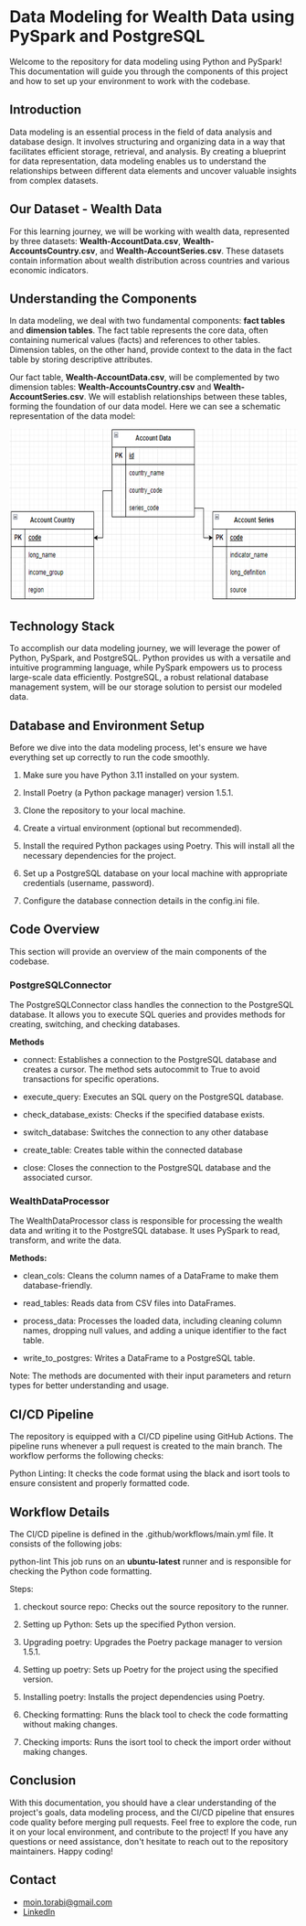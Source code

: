 # Data Modeling for Wealth Data using PySpark and PostgreSQL
Welcome to the repository for data modeling using Python and PySpark! This documentation will guide you through the components of this project and how to set up your environment to work with the codebase.

## Introduction
Data modeling is an essential process in the field of data analysis and database design. It involves structuring and organizing data in a way that facilitates efficient storage, retrieval, and analysis. By creating a blueprint for data representation, data modeling enables us to understand the relationships between different data elements and uncover valuable insights from complex datasets.

## Our Dataset - Wealth Data
For this learning journey, we will be working with wealth data, represented by three datasets: **Wealth-AccountData.csv**, **Wealth-AccountsCountry.csv**, and **Wealth-AccountSeries.csv**. These datasets contain information about wealth distribution across countries and various economic indicators.

## Understanding the Components
In data modeling, we deal with two fundamental components: **fact tables** and **dimension tables**. The fact table represents the core data, often containing numerical values (facts) and references to other tables. Dimension tables, on the other hand, provide context to the data in the fact table by storing descriptive attributes.

Our fact table, **Wealth-AccountData.csv**, will be complemented by two dimension tables: **Wealth-AccountsCountry.csv** and **Wealth-AccountSeries.csv**. We will establish relationships between these tables, forming the foundation of our data model. Here we can see a schematic representation of the data model:

<p align="center">
  <img width="550" height="300" src=./assets/DataModel.PNG>
</p>

## Technology Stack
To accomplish our data modeling journey, we will leverage the power of Python, PySpark, and PostgreSQL. Python provides us with a versatile and intuitive programming language, while PySpark empowers us to process large-scale data efficiently. PostgreSQL, a robust relational database management system, will be our storage solution to persist our modeled data.

## Database and Environment Setup
Before we dive into the data modeling process, let's ensure we have everything set up correctly to run the code smoothly.

1. Make sure you have Python 3.11 installed on your system.

2. Install Poetry (a Python package manager) version 1.5.1.

3. Clone the repository to your local machine.

4. Create a virtual environment (optional but recommended).

5. Install the required Python packages using Poetry. This will install all the necessary dependencies for the project.

6. Set up a PostgreSQL database on your local machine with appropriate credentials (username, password).

7. Configure the database connection details in the config.ini file.

## Code Overview
This section will provide an overview of the main components of the codebase.

### PostgreSQLConnector
The PostgreSQLConnector class handles the connection to the PostgreSQL database. It allows you to execute SQL queries and provides methods for creating, switching, and checking databases.

**Methods**
- connect: Establishes a connection to the PostgreSQL database and creates a cursor. The method sets autocommit to True to avoid transactions for specific operations.

- execute_query: Executes an SQL query on the PostgreSQL database.

- check_database_exists: Checks if the specified database exists.

- switch_database: Switches the connection to any other database

- create_table: Creates table within the connected database

- close: Closes the connection to the PostgreSQL database and the associated cursor.

### WealthDataProcessor
The WealthDataProcessor class is responsible for processing the wealth data and writing it to the PostgreSQL database. It uses PySpark to read, transform, and write the data.

**Methods:**
- clean_cols: Cleans the column names of a DataFrame to make them database-friendly.

- read_tables: Reads data from CSV files into DataFrames.

- process_data: Processes the loaded data, including cleaning column names, dropping null values, and adding a unique identifier to the fact table.

- write_to_postgres: Writes a DataFrame to a PostgreSQL table.

Note: The methods are documented with their input parameters and return types for better understanding and usage.

## CI/CD Pipeline
The repository is equipped with a CI/CD pipeline using GitHub Actions. The pipeline runs whenever a pull request is created to the main branch. The workflow performs the following checks:

Python Linting: It checks the code format using the black and isort tools to ensure consistent and properly formatted code.

## Workflow Details
The CI/CD pipeline is defined in the .github/workflows/main.yml file. It consists of the following jobs:

python-lint
This job runs on an **ubuntu-latest** runner and is responsible for checking the Python code formatting.

Steps:
1. checkout source repo: Checks out the source repository to the runner.

2. Setting up Python: Sets up the specified Python version.

3. Upgrading poetry: Upgrades the Poetry package manager to version 1.5.1.

4. Setting up poetry: Sets up Poetry for the project using the specified version.

5. Installing poetry: Installs the project dependencies using Poetry.

6. Checking formatting: Runs the black tool to check the code formatting without making changes.

7. Checking imports: Runs the isort tool to check the import order without making changes.

## Conclusion
With this documentation, you should have a clear understanding of the project's goals, data modeling process, and the CI/CD pipeline that ensures code quality before merging pull requests. Feel free to explore the code, run it on your local environment, and contribute to the project! If you have any questions or need assistance, don't hesitate to reach out to the repository maintainers. Happy coding!

## Contact 
- moin.torabi@gmail.com
- [LinkedIn](https://www.linkedin.com/in/moeintorabi/)